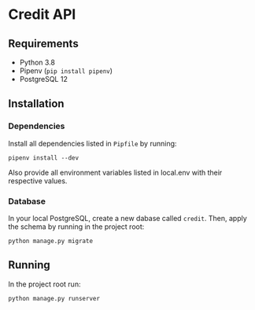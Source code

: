 # Credit API

## Requirements
- Python 3.8
- Pipenv (`pip install pipenv`)
- PostgreSQL 12

## Installation

### Dependencies
Install all dependencies listed in `Pipfile` by running:

`pipenv install --dev`

Also provide all environment variables listed in local.env with their respective values.

### Database
In your local PostgreSQL, create a new dabase called `credit`. 
Then, apply the schema by running in the project root:

`python manage.py migrate`

## Running
In the project root run:

`python manage.py runserver`
